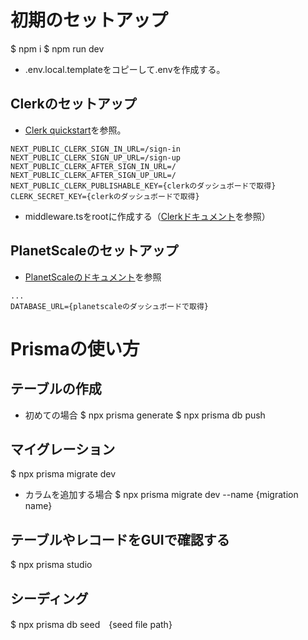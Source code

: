 # 初期のセットアップ
$ npm i
$ npm run dev

- .env.local.templateをコピーして.envを作成する。

## Clerkのセットアップ

- [Clerk quickstart](https://clerk.com/docs/quickstarts/nextjs)を参照。
``` .env
NEXT_PUBLIC_CLERK_SIGN_IN_URL=/sign-in
NEXT_PUBLIC_CLERK_SIGN_UP_URL=/sign-up
NEXT_PUBLIC_CLERK_AFTER_SIGN_IN_URL=/
NEXT_PUBLIC_CLERK_AFTER_SIGN_UP_URL=/
NEXT_PUBLIC_CLERK_PUBLISHABLE_KEY={clerkのダッシュボードで取得}
CLERK_SECRET_KEY={clerkのダッシュボードで取得}
```
- middleware.tsをrootに作成する（[Clerkドキュメント](https://clerk.com/docs/quickstarts/nextjs)を参照）

## PlanetScaleのセットアップ
- [PlanetScaleのドキュメント](https://planetscale.com/docs)を参照

``` .env
...
DATABASE_URL={planetscaleのダッシュボードで取得}
```

# Prismaの使い方

## テーブルの作成
- 初めての場合
$ npx prisma generate
$ npx prisma db push

## マイグレーション
$ npx prisma migrate dev

- カラムを追加する場合
$ npx prisma migrate dev --name {migration name}


## テーブルやレコードをGUIで確認する
$ npx prisma studio

## シーディング
$ npx prisma db seed　{seed file path}


